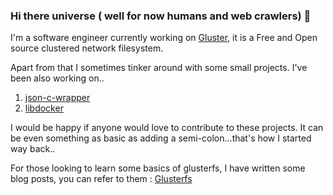 ### Hi there universe ( well for now humans and web crawlers) 👋

I'm a software engineer currently working on [Gluster](https://github.com/gluster), it is a Free and Open source clustered network filesystem.

Apart from that I sometimes tinker around with some small projects. I've been also working on..
1. [json-c-wrapper](https://github.com/srijan-sivakumar/json-c-wrapper)
2. [libdocker](https://github.com/srijan-sivakumar/libdocker)

I would be happy if anyone would love to contribute to these projects. It can be even something as basic as adding a semi-colon...that's how I started way back..

For those looking to learn some basics of glusterfs, I have written some blog posts, you can refer to them : [Glusterfs](https://medium.com/@sivakumarsrijan/the-glusterfs-journey-3439bd971c5e?source=friends_link&sk=ae7f28d590d0c0345ee7a115e2563468)
